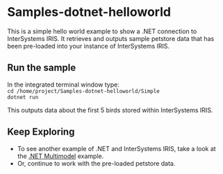 # Samples-dotnet-helloworld
This is a simple hello world example to show a .NET connection to InterSystems IRIS. It retrieves and outputs sample petstore data that has been pre-loaded into your instance of InterSystems IRIS.


## Run the sample
In the integrated terminal window type:  
    `cd /home/project/Samples-dotnet-helloworld/Simple`  
    `dotnet run`  
	
This outputs data about the first 5 birds stored within InterSystems IRIS.
	
## Keep Exploring
* To see another example of .NET and InterSystems IRIS, take a look at the [.NET Multimodel](../quickstarts-multimodel-dotnet/README.md) example.
* Or, continue to work with the pre-loaded petstore data.
	
